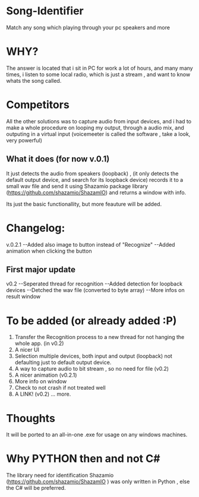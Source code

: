 # Song-Identifier
Match any song which playing through your pc speakers and more

# WHY?

The answer is located that i sit in PC for work a lot of hours, and many many times, i listen to some local radio, which is just a stream , and want to know whats the song called.

# Competitors

All the other solutions was to capture audio from input devices, and i had to make a whole procedure on looping my output, through a audio mix, and outputing in a virtual input (voicemeeter is called the software , take a look, very powerful)

## What it does (for now v.0.1)

It just detects the audio from speakers (loopback) , (it only detects the default output device, and search for its loopback device)
records it to a small wav file and send it using Shazamio package library (https://github.com/shazamio/ShazamIO)
and returns a window with info.

Its just the basic functionallity, but more feauture will be added.

# Changelog:

v.0.2.1
--Added also image to button instead of "Recognize"
--Added animation when clicking the button

## First major update 
v0.2
--Seperated thread for recognition
--Added detection for loopback devices
--Detched the wav file (converted to byte array)
--More infos on result window

# To be added (or already added :P)

1. Transfer the Recognition process to a new thread for not hanging the whole app. (in v0.2)
2. A nicer UI
3. Selection multiple devices, both input and output (loopback) not defaulting just to default output device.
4. A way to capture audio to bit stream , so no need for file (v0.2)
5. A nicer animation (v0.2.1)
6. More info on window
7. Check to not crash if not treated well
8. A LINK! (v0.2)
... more.

# Thoughts

It will be ported to an all-in-one .exe for usage on any windows machines.

# Why PYTHON then and not C#

The library need for identification Shazamio (https://github.com/shazamio/ShazamIO ) was only written in Python , else the C# will be preferred. 
